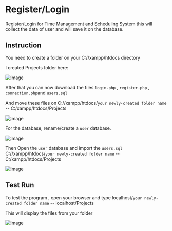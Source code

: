 
# Register/Login 
Register/Login for Time Management and Scheduling System this will collect the data of user and will save it on the database.


## Instruction
You need to create a folder on  your C://xampp/htdocs directory

I created Projects folder here:

![image](https://user-images.githubusercontent.com/93307570/139634063-7885027d-d2ec-4cc9-926f-68970bd7f6e3.png)

After that you can now download the files  `login.php` , `register.php` , `connection.php`and `users.sql`

And move these files on C://xampp/htdocs/`your newly-created folder name` -- C:/xampp/htdocs/Projects


![image](https://user-images.githubusercontent.com/93307570/139634528-df2c2605-3608-4d91-b95f-3d6a8de1d188.png)

For the database, rename/create a `user` database.

![image](https://user-images.githubusercontent.com/93307570/139634851-5566a6c9-c0f7-4709-a84a-cf235cad5ead.png)

Then Open the `user` database and import the `users.sql`  C://xampp/htdocs/`your newly-created folder name` -- C:/xampp/htdocs/Projects

![image](https://user-images.githubusercontent.com/93307570/139635080-a12b59e3-d7f4-40d4-9e54-3e167ac8dbf2.png)

## Test Run
To test the program  , open your browser and type localhost/`your newly-created folder name`  -- localhost/Projects

This will display the files from your folder

![image](https://user-images.githubusercontent.com/93307570/139635614-1234bb18-cd25-41cd-a020-14487407b127.png)








